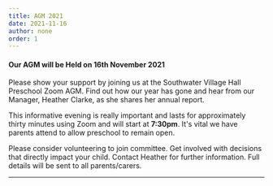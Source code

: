 ```yaml
---
title: AGM 2021
date: 2021-11-16
author: none
order: 1
---
```


#### Our AGM will be Held on 16th November 2021

Please show your support by joining us at the Southwater Village Hall Preschool Zoom AGM. Find out how our year has gone and hear from our Manager, Heather Clarke, as she shares her annual report.

This informative evening is really important and lasts for approximately thirty minutes using Zoom and will start at **7:30pm**. It's vital we have parents attend to allow preschool to remain open.

Please consider volunteering to join committee. Get involved with decisions that directly impact your child. Contact Heather for further information.
Full details will be sent to all parents/carers.

---
